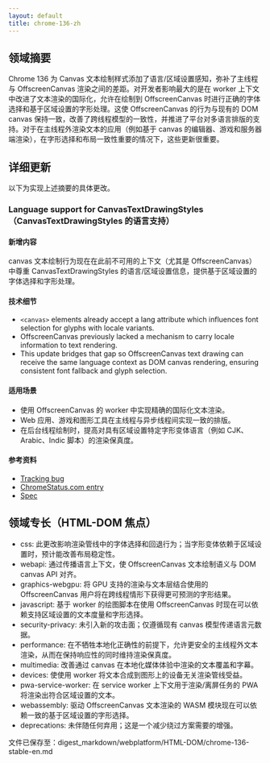 ```yaml
---
layout: default
title: chrome-136-zh
---
```


## 领域摘要

Chrome 136 为 Canvas 文本绘制样式添加了语言/区域设置感知，弥补了主线程 <canvas> 与 OffscreenCanvas 渲染之间的差距。对开发者影响最大的是在 worker 上下文中改进了文本渲染的国际化，允许在绘制到 OffscreenCanvas 时进行正确的字体选择和基于区域设置的字形处理。这使 OffscreenCanvas 的行为与现有的 DOM canvas 保持一致，改善了跨线程模型的一致性，并推进了平台对多语言排版的支持。对于在主线程外渲染文本的应用（例如基于 canvas 的编辑器、游戏和服务器端渲染），在字形选择和布局一致性重要的情况下，这些更新很重要。

## 详细更新

以下为实现上述摘要的具体更改。

### Language support for CanvasTextDrawingStyles（CanvasTextDrawingStyles 的语言支持）

#### 新增内容
canvas 文本绘制行为现在在此前不可用的上下文（尤其是 OffscreenCanvas）中尊重 CanvasTextDrawingStyles 的语言/区域设置信息，提供基于区域设置的字体选择和字形处理。

#### 技术细节
- `<canvas>` elements already accept a lang attribute which influences font selection for glyphs with locale variants.
- OffscreenCanvas previously lacked a mechanism to carry locale information to text rendering.
- This update bridges that gap so OffscreenCanvas text drawing can receive the same language context as DOM canvas rendering, ensuring consistent font fallback and glyph selection.

#### 适用场景
- 使用 OffscreenCanvas 的 worker 中实现精确的国际化文本渲染。
- Web 应用、游戏和图形工具在主线程与异步线程间实现一致的排版。
- 在后台线程绘制时，提高对具有区域设置特定字形变体语言（例如 CJK、Arabic、Indic 脚本）的渲染保真度。

#### 参考资料
- [Tracking bug](https://bugs.chromium.org/p/chromium/issues/detail?id=385006131)
- [ChromeStatus.com entry](https://chromestatus.com/feature/5101829618114560)
- [Spec](https://html.spec.whatwg.org/multipage/canvas.html#canvastextdrawingstyles)

## 领域专长（HTML-DOM 焦点）

- css: 此更改影响渲染管线中的字体选择和回退行为；当字形变体依赖于区域设置时，预计能改善布局稳定性。
- webapi: 通过传播语言上下文，使 OffscreenCanvas 文本绘制语义与 DOM canvas API 对齐。
- graphics-webgpu: 将 GPU 支持的渲染与文本层结合使用的 OffscreenCanvas 用户将在跨线程情形下获得更可预测的字形结果。
- javascript: 基于 worker 的绘图脚本在使用 OffscreenCanvas 时现在可以依赖支持区域设置的文本度量和字形选择。
- security-privacy: 未引入新的攻击面；仅遵循现有 canvas 模型传递语言元数据。
- performance: 在不牺牲本地化正确性的前提下，允许更安全的主线程外文本渲染，从而在保持响应性的同时维持渲染保真度。
- multimedia: 改善通过 canvas 在本地化媒体体验中渲染的文本覆盖和字幕。
- devices: 使使用 worker 将文本合成到图形上的设备无关渲染管线受益。
- pwa-service-worker: 在 service worker 上下文用于渲染/离屏任务的 PWA 将渲染出符合区域设置的文本。
- webassembly: 驱动 OffscreenCanvas 文本渲染的 WASM 模块现在可以依赖一致的基于区域设置的字形选择。
- deprecations: 未伴随任何弃用；这是一个减少绕过方案需要的增强。

文件已保存至：digest_markdown/webplatform/HTML-DOM/chrome-136-stable-en.md
